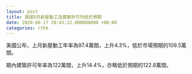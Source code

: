 ```yaml
---
layout: post
title: 美國5月新屋動工及建築許可均低於預期
date: 2020-06-17 20:43:22.000000000 +08:00
categories: rthk
---
```


美國公布，上月新屋動工年率為97.4萬間，上升4.3%，低於市場預期的109.5萬間。

期內建築許可年率為122萬間，上升14.4%，亦略低於預期的122.8萬間。
